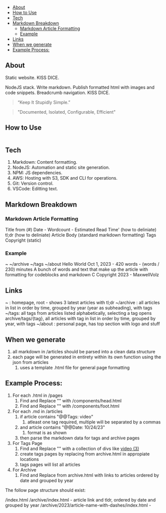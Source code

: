 

- [About](#about)
- [How to Use](#how-to-use)
- [Tech](#tech)
- [Markdown Breakdown](#markdown-breakdown)
  - [Markdown Article Formatting](#markdown-article-formatting)
  - [Example](#example)
- [Links](#links)
- [When we generate](#when-we-generate)
- [Example Process:](#example-process)
  
## About
Static website. KISS DICE.

NodeJS stack. Write markdown. Publish formatted html with images and code snippets. Breadcrumb navigation. KISS DICE.


> “Keep It Stupidly Simple.” 

> "Documented, Isolated, Configurable, Efficient"

## How to Use

```sh

```

## Tech

1. Markdown: Content formatting.
2. NodeJS: Automation and static site generation.
3. NPM: JS dependencies.
4. AWS: Hosting with S3, SDK and CLI for operations.
5. Git: Version control.
6. VSCode: Editting text.

## Markdown Breakdown

### Markdown Article Formatting

Title from (#)
Date - Wordcount - Estimated Read Time' (how to deliniate)
tl;dr (how to deliniate)
Article Body  (standard markdown formatting)
Tags
Copyright (static)

### Example
~ ~/archive ~/tags ~/about
Hello World
Oct 1, 2023 - 420 words - (words / 230) minutes
A bunch of words and text that make up the article with formatting for codeblocks and markdown
C Copyright 2023 - MaxwellVolz

## Links

~ : homepage, root - shows 3 latest articles with tl;dr
~/archive : all articles in list in order by time, grouped by year (year as subheading), with tags
~/tags: all tags from articles listed alphabetically, selecting a tag opens archive/tags/{tag}, all articles with tag in list in order by time, grouped by year, with tags
~/about : personal page, has top section with logo and stuff

## When we generate

1. all markdown in /articles should be parsed into a clean data structure
2. each page will be generated in entirety within its own function using the json from articles
   1. uses a template .html file for general page formatting


## Example Process:

1. For each .html in /pages
   1. Find and Replace "<!-- INSERT: head -->" with /components/head.html
   2. Find and Replace "<!-- INSERT: foot -->" with /components/foot.html
2. For each .md in /articles
   1. if article contains "@@Tags: video"
      1. atleast one tag required, multiple will be separated by a commas
   2. and article contains "@@Date: 10/24/23"
      1. format is as shown
   3. then parse the markdown data for tags and archive pages
3. For Tags Page
   1. Find and Replace "<!-- INSERT: tags -->" with a collection of divs like <a href="/tags/video/index.html">video (3)</a>
   2. create tags pages by replacing <!-- INSERT: content --> from archive.html in appropiate locations
   3. tags pages will list all articles
4. For Archive
   1. Find and Replace <!-- INSERT: content --> from archive.html with links to articles ordered by date and grouped by year

The follow page structure should exist:

/index.html
/archive/index.html - article link and tldr, ordered by date and grouped by year
/archive/2023/article-name-with-dashes/index.html - 

